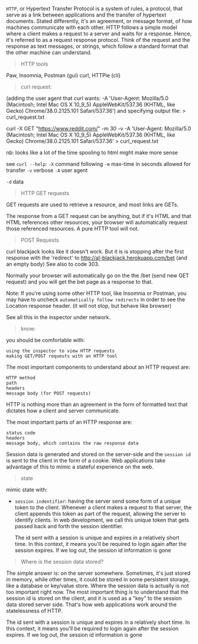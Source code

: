 `HTTP`, or Hypertext Transfer Protocol is a system of rules, a protocol,
that serve as a link between applications and the transfer of hypertext
documents. Stated differently, it's an agreement, or message format,
of how machines communicate with each other. HTTP follows a simple
model where a client makes a request to a server and waits for a
response. Hence, it's referred to as a request response protocol.
Think of the request and the response as text messages, or strings,
which follow a standard format that the other machine can understand.

> HTTP tools

Paw, Insomnia, Postman (gui)
curl, HTTPie (cli)

> curl request:

(adding the user agent that curl wants:
-A 'User-Agent: Mozilla/5.0 (Macintosh; Intel Mac OS X 10_9_5) AppleWebKit/537.36 (KHTML, like Gecko) Chrome/38.0.2125.101 Safari/537.36')
and specifying output file: > curl_request.txt

curl -X GET "https://www.reddit.com/" -m 30 -v -A 'User-Agent: Mozilla/5.0 (Macintosh; Intel Mac OS X 10_9_5) AppleWebKit/537.36 (KHTML, like Gecko) Chrome/38.0.2125.101 Safari/537.36' > curl_request.txt

nb: looks like a lot of the time spooling to html might make more sense

see `curl --help`:
`-X` command following
`-m` max-time in seconds allowed for transfer
`-v` verbose
`-A` user agent

`-d` data

> HTTP GET requests

GET requests are used to retrieve a resource, and most links are GETs.

The response from a GET request can be anything, but if it's
HTML and that HTML references other resources, your browser
will automatically request those referenced resources. A pure
HTTP tool will not.

> POST Requests

curl blackjack looks like it doesn't work. But it is is stopping
after the first response with the 'redirect' to
http://al-blackjack.herokuapp.com/bet (and an empty body)
See also to code 303.

Normally your browser will automatically go on the the /bet
(send new GET request) and you will get the bet page as a response to
that.

Note: If you're using some other HTTP tool, like Insomnia or Postman,
you may have to uncheck `automatically follow redirects` in order to see
the Location response header. (it will not stop, but behave like
browser)

See all this in the inspector under network.

> know:

you should be comfortable with:

    using the inspector to view HTTP requests
    making GET/POST requests with an HTTP tool

The most important components to understand about an HTTP request
are:

    HTTP method
    path
    headers
    message body (for POST requests)

HTTP is nothing more than an agreement in
the form of formatted text that dictates how a client and server
communicate.

The most important parts of an HTTP response are:

    status code
    headers
    message body, which contains the raw response data

Session data is generated and stored on the server-side and the `session
id` is sent to the client in the form of a cookie. Web applications take
advantage of this to mimic a stateful experience on the web.

> state

mimic state with:
- `session indentifier`:
  having the server send some form of a unique token to the client.
  Whenever a client makes a request to that server, the client appends
  this token as part of the request, allowing the server to identify clients.
  In web development, we call this unique token that gets passed back and
  forth the session identifier.

  The id sent with a session is unique and expires in a relatively short
  time. In this context, it means you'll be required to login again after the
  session expires. If we log out, the session id information is gone

> Where is the session data stored?

The simple answer is: on the server somewhere. Sometimes, it's
just stored in memory, while other times, it could be stored in
some persistent storage, like a database or key/value store. Where
the session data is actually is not too important right now. The
most important thing is to understand that the session id is
stored on the client, and it is used as a "key" to the session
data stored server side. That's how web applications work around
the statelessness of HTTP.

The id sent with a session is unique and expires in a relatively short
time. In this context, it means you'll be required to login again after the
session expires. If we log out, the session id information is gone